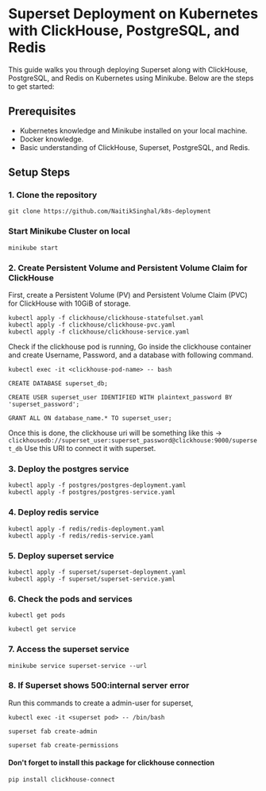 # Superset Deployment on Kubernetes with ClickHouse, PostgreSQL, and Redis

This guide walks you through deploying Superset along with ClickHouse, PostgreSQL, and Redis on Kubernetes using Minikube. Below are the steps to get started:

## Prerequisites

- Kubernetes knowledge and Minikube installed on your local machine.
- Docker knowledge.
- Basic understanding of ClickHouse, Superset, PostgreSQL, and Redis.

## Setup Steps

### 1. Clone the repository

```
git clone https://github.com/NaitikSinghal/k8s-deployment
```

### Start Minikube Cluster on local

```
minikube start
```

### 2. Create Persistent Volume and Persistent Volume Claim for ClickHouse

First, create a Persistent Volume (PV) and Persistent Volume Claim (PVC) for ClickHouse with 10GiB of storage.

```
kubectl apply -f clickhouse/clickhouse-statefulset.yaml
kubectl apply -f clickhouse/clickhouse-pvc.yaml
kubectl apply -f clickhouse/clickhouse-service.yaml

```
Check if the clickhouse pod is running, Go inside the clickhouse container and create Username, Password, and a database with following command.

```
kubectl exec -it <clickhouse-pod-name> -- bash
```

```
CREATE DATABASE superset_db;
```
```
CREATE USER superset_user IDENTIFIED WITH plaintext_password BY 'superset_password';
```

```
GRANT ALL ON database_name.* TO superset_user;
```
Once this is done, the clickhouse uri will be something like this -> ```clickhousedb://superset_user:superset_password@clickhouse:9000/superset_db```
Use this URI to connect it with superset.
### 3. Deploy the postgres service 

```
kubectl apply -f postgres/postgres-deployment.yaml
kubectl apply -f postgres/postgres-service.yaml
```

### 4. Deploy redis service

```
kubectl apply -f redis/redis-deployment.yaml
kubectl apply -f redis/redis-service.yaml
```

### 5. Deploy superset service

```
kubectl apply -f superset/superset-deployment.yaml
kubectl apply -f superset/superset-service.yaml

```

### 6. Check the pods and services 

```
kubectl get pods
```
```
kubectl get service
```

### 7. Access the superset service

```
minikube service superset-service --url
```

### 8. If Superset shows 500:internal server error

Run this commands to create a admin-user for superset,

```
kubectl exec -it <superset pod> -- /bin/bash
```
```
superset fab create-admin
```
```
superset fab create-permissions
```
#### Don't forget to install this package for clickhouse connection

```
pip install clickhouse-connect
```
